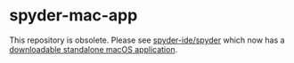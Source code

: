 # spyder-mac-app

This repository is obsolete.
Please see [spyder-ide/spyder](https://github.com/spyder-ide/spyder) which now has a [downloadable standalone macOS application](https://github.com/spyder-ide/spyder/releases).
